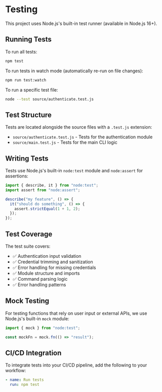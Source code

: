 # Testing

This project uses Node.js's built-in test runner (available in Node.js 16+).

## Running Tests

To run all tests:

```bash
npm test
```

To run tests in watch mode (automatically re-run on file changes):

```bash
npm run test:watch
```

To run a specific test file:

```bash
node --test source/authenticate.test.js
```

## Test Structure

Tests are located alongside the source files with a `.test.js` extension:

- `source/authenticate.test.js` - Tests for the authentication module
- `source/main.test.js` - Tests for the main CLI logic

## Writing Tests

Tests use Node.js's built-in `node:test` module and `node:assert` for assertions:

```javascript
import { describe, it } from "node:test";
import assert from "node:assert";

describe("my feature", () => {
  it("should do something", () => {
    assert.strictEqual(1 + 1, 2);
  });
});
```

## Test Coverage

The test suite covers:

- ✅ Authentication input validation
- ✅ Credential trimming and sanitization
- ✅ Error handling for missing credentials
- ✅ Module structure and imports
- ✅ Command parsing logic
- ✅ Error handling patterns

## Mock Testing

For testing functions that rely on user input or external APIs, we use Node.js's built-in `mock` module:

```javascript
import { mock } from "node:test";

const mockFn = mock.fn(() => "result");
```

## CI/CD Integration

To integrate tests into your CI/CD pipeline, add the following to your workflow:

```yaml
- name: Run tests
  run: npm test
```
